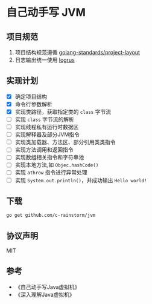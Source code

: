 # 自己动手写 JVM

## 项目规范

1. 项目结构规范遵循 [golang-standards/project-layout](https://github.com/golang-standards/project-layout)
2. 日志输出统一使用 [logrus](https://github.com/sirupsen/logrus)

## 实现计划

- [x] 确定项目结构
- [x] 命令行参数解析
- [x] 实现类路径，获取指定类的 `class` 字节流
- [ ] 实现 `class` 字节流的解析
- [ ] 实现线程私有运行时数据区
- [ ] 实现解释器及部分JVM指令
- [ ] 实现类加载器、方法区、部分引用类类指令
- [ ] 实现方法调用和返回指令
- [ ] 实现数组相关指令和字符串池
- [ ] 实现本地方法,如 `Objec.hashCode()`
- [ ] 实现 `athrow` 指令进行异常处理
- [ ] 实现 `System.out.println()`，并成功输出 `Hello world!`

## 下载

```bash
go get github.com/c-rainstorm/jvm
```

## 协议声明

MIT

## 参考

- 《自己动手写Java虚拟机》
- 《深入理解Java虚拟机》
